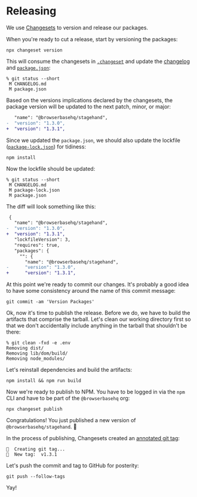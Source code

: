 # Releasing

We use [Changesets](https://github.com/changesets/changesets) to version and release our packages.

When you're ready to cut a release, start by versioning the packages:

```
npx changeset version
```

This will consume the changesets in [`.changeset`](../.changeset) and update the [changelog](../CHANGELOG.md) and [`package.json`](../package.json):

```
% git status --short
 M CHANGELOG.md
 M package.json
```

Based on the versions implications declared by the changesets, the package version will be updated to the next patch, minor, or major:

```diff
   "name": "@browserbasehq/stagehand",
-  "version": "1.3.0",
+  "version": "1.3.1",
```

Since we updated the `package.json`, we should also update the lockfile ([`package-lock.json`](../package-lock.json)) for tidiness:

```
npm install
```

Now the lockfile should be updated:

```
% git status --short
 M CHANGELOG.md
 M package-lock.json
 M package.json
```

The diff will look something like this:

```diff
 {
   "name": "@browserbasehq/stagehand",
-  "version": "1.3.0",
+  "version": "1.3.1",
   "lockfileVersion": 3,
   "requires": true,
   "packages": {
     "": {
       "name": "@browserbasehq/stagehand",
-      "version": "1.3.0",
+      "version": "1.3.1",
```

At this point we're ready to commit our changes.
It's probably a good idea to have some consistency around the name of this commit message:

```
git commit -am 'Version Packages'
```

Ok, now it's time to publish the release.
Before we do, we have to build the artifacts that comprise the tarball.
Let's clean our working directory first so that we don't accidentally include anything in the tarball that shouldn't be there:

```
% git clean -fxd -e .env
Removing dist/
Removing lib/dom/build/
Removing node_modules/
```

Let's reinstall dependencies and build the artifacts:

```
npm install && npm run build
```

Now we're ready to publish to NPM. You have to be logged in via the `npm` CLI and have to be part of the `@browserbasehq` org:

```
npx changeset publish
```

Congratulations! You just published a new version of `@browserbasehq/stagehand`. 🤘

In the process of publishing, Changesets created an [annotated git tag](https://git-scm.com/book/en/v2/Git-Basics-Tagging):

```
🦋  Creating git tag...
🦋  New tag:  v1.3.1
```

Let's push the commit and tag to GitHub for posterity:

```
git push --follow-tags
```

Yay!
